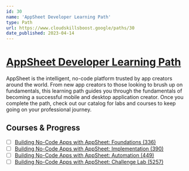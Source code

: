 ```yaml
---
id: 30
name: 'AppSheet Developer Learning Path'
type: Path
url: https://www.cloudskillsboost.google/paths/30
date_published: 2023-04-14
---
```


# [AppSheet Developer Learning Path](https://www.cloudskillsboost.google/paths/30)

AppSheet is the intelligent, no-code platform trusted by app creators around the world. From new app creators to those looking to brush up on fundamentals, this learning path guides you through the fundamentals of becoming a successful mobile and desktop application creator. Once you complete the path, check out our catalog for labs and courses to keep going on your professional journey.

## Courses & Progress

* [ ] [Building No-Code Apps with AppSheet: Foundations (336)](../courses/Building-No-Code-Apps-with-AppSheet-Foundations.md)
* [ ] [Building No-Code Apps with AppSheet: Implementation (390)](../courses/Building-No-Code-Apps-with-AppSheet-Implementation.md)
* [ ] [Building No-Code Apps with AppSheet: Automation (449)](../courses/Building-No-Code-Apps-with-AppSheet-Automation.md)
* [ ] [Building No-Code Apps with AppSheet: Challenge Lab (5257)](../courses/Building-No-Code-Apps-with-AppSheet-Challenge-Lab.md)
